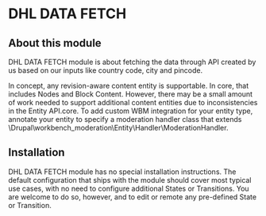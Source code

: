 DHL DATA FETCH
====================

About this module
-----------------
DHL DATA FETCH module is about fetching the data through API created by us based on our inputs like country code, city and pincode.

In concept, any revision-aware content entity is supportable.  In core, that includes Nodes and Block Content. However,
there may be a small amount of work needed to support additional content entities due to inconsistencies in the
Entity API.core. To add custom WBM integration for your entity type, annotate your entity to specify a moderation
handler class that extends \Drupal\workbench_moderation\Entity\Handler\ModerationHandler.

Installation
------------

DHL DATA FETCH module has no special installation instructions. The default configuration that ships with the module should cover most
typical use cases, with no need to configure additional States or Transitions. You are welcome to do so, however, and
to edit or remote any pre-defined State or Transition.
